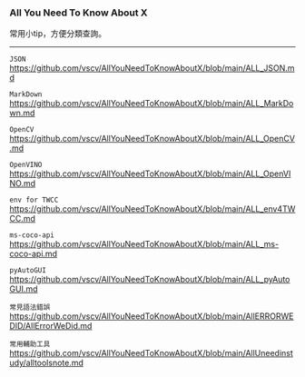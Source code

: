 
### All You Need To Know About X
 常用小tip，方便分類查詢。

* * *

`JSON`
https://github.com/vscv/AllYouNeedToKnowAboutX/blob/main/ALL_JSON.md

`MarkDown`
https://github.com/vscv/AllYouNeedToKnowAboutX/blob/main/ALL_MarkDown.md

`OpenCV`
https://github.com/vscv/AllYouNeedToKnowAboutX/blob/main/ALL_OpenCV.md

`OpenVINO`
https://github.com/vscv/AllYouNeedToKnowAboutX/blob/main/ALL_OpenVINO.md

`env for TWCC`
https://github.com/vscv/AllYouNeedToKnowAboutX/blob/main/ALL_env4TWCC.md

`ms-coco-api`
https://github.com/vscv/AllYouNeedToKnowAboutX/blob/main/ALL_ms-coco-api.md

`pyAutoGUI`
https://github.com/vscv/AllYouNeedToKnowAboutX/blob/main/ALL_pyAutoGUI.md


`常見語法錯誤`
https://github.com/vscv/AllYouNeedToKnowAboutX/blob/main/AllERRORWEDID/AllErrorWeDid.md

`常用輔助工具`
https://github.com/vscv/AllYouNeedToKnowAboutX/blob/main/AllUneedinstudy/alltoolsnote.md
